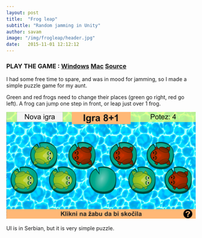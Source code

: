 ```yaml
---
layout: post
title:  "Frog leap"
subtitle: "Random jamming in Unity"
author: savam
image: "/img/frogleap/header.jpg"
date:   2015-11-01 12:12:12
---
```


### PLAY THE GAME : [Windows](https://drive.google.com/open?id=0B_YUM1pJMrsZWWxNX3NMUjVIRDA) [Mac](https://drive.google.com/open?id=0B_YUM1pJMrsZLUZ0cEhWTXNaaDA) [Source](https://github.com/SavaMinic/8plus1)

I had some free time to spare, and was in mood for jamming, so I made a simple puzzle game for my aunt.

Green and red frogs need to change their places (green go right, red go left). A frog can jump one step in front, or leap just over 1 frog.

<img class="def_image" src="/img/frogleap/shot1.jpg" />

UI is in Serbian, but it is very simple puzzle.
